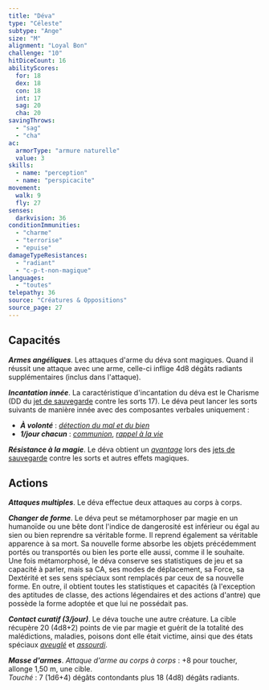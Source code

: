 ```yaml
---
title: "Déva"
type: "Céleste"
subtype: "Ange"
size: "M"
alignment: "Loyal Bon"
challenge: "10"
hitDiceCount: 16
abilityScores:
  for: 18
  dex: 18
  con: 18
  int: 17
  sag: 20
  cha: 20
savingThrows:
  - "sag"
  - "cha"
ac:
  armorType: "armure naturelle"
  value: 3
skills:
  - name: "perception"
  - name: "perspicacite"
movement:
  walk: 9
  fly: 27
senses:
  darkvision: 36
conditionImmunities:
  - "charme"
  - "terrorise"
  - "epuise"
damageTypeResistances:
  - "radiant"
  - "c-p-t-non-magique"
languages:
  - "toutes"
telepathy: 36
source: "Créatures & Oppositions"
source_page: 27
---
```

## Capacités
_**Armes angéliques**_. Les attaques d'arme du déva sont magiques. Quand il réussit une attaque avec une arme, celle-ci inflige 4d8 dégâts radiants supplémentaires (inclus dans l'attaque).

_**Incantation innée**_. La caractéristique d'incantation du déva est le Charisme (DD du [jet de sauvegarde](/utiliser-les-caracteristiques/#jets-de-sauvegarde) contre les sorts 17). Le déva peut lancer les sorts suivants de manière innée avec des composantes verbales uniquement :  
* _**À volonté**_ : [_détection du mal et du bien_](/grimoire/detection-du-mal-et-du-bien/)  
* _**1/jour chacun**_ : [_communion_](/grimoire/communion/), [_rappel à la vie_](/grimoire/rappel-a-la-vie/)

_**Résistance à la magie**_. Le déva obtient un [_avantage_](/utiliser-les-caracteristiques/#avantage-et-desavantage) lors des [jets de sauvegarde](/utiliser-les-caracteristiques/#jets-de-sauvegarde) contre les sorts et autres effets magiques.

## Actions
_**Attaques multiples**_. Le déva effectue deux attaques au corps à corps.

_**Changer de forme**_. Le déva peut se métamorphoser par magie en un humanoïde ou une bête dont l'indice de dangerosité est inférieur ou égal au sien ou bien reprendre sa véritable forme. Il reprend également sa véritable apparence à sa mort. Sa nouvelle forme absorbe les objets précédemment portés ou transportés ou bien les porte elle aussi, comme il le souhaite.  
Une fois métamorphosé, le déva conserve ses statistiques de jeu et sa capacité à parler, mais sa CA, ses modes de déplacement, sa Force, sa Dextérité et ses sens spéciaux sont remplacés par ceux de sa nouvelle forme. En outre, il obtient toutes les statistiques et capacités (à l'exception des aptitudes de classe, des actions légendaires et des actions d'antre) que possède la forme adoptée et que lui ne possédait pas.

_**Contact curatif (3/jour)**_. Le déva touche une autre créature. La cible récupère 20 (4d8+2) points de vie par magie et guérit de la totalité des malédictions, maladies, poisons dont elle était victime, ainsi que des états spéciaux [_aveuglé_](/gerer-la-sante-du-personnage/#aveugle) et [_assourdi_](/gerer-la-sante-du-personnage/#assourdi).

_**Masse d'armes**_. _Attaque d'arme au corps à corps_ : +8 pour toucher, allonge 1,50 m, une cible.  
_Touché_ : 7 (1d6+4) dégâts contondants plus 18 (4d8) dégâts radiants.
